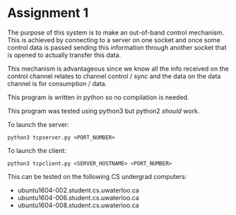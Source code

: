 # Assignment 1
The purpose of this system is to make an out-of-band control mechanism. This is achieved by connecting to a server on one socket and once some control data is passed sending this information through another socket that is opened to actually transfer this data.

This mechanism is advantageous since we know all the info received on the control channel relates to channel control / sync and the data on the data channel is for consumption / data.

This program is written in python so no compilation is needed.

This program was tested using python3 but python2 _should_ work.

To launch the server:
```
python3 tcpserver.py <PORT_NUMBER>
```

To launch the client:
```
python3 tcpclient.py <SERVER_HOSTNAME> <PORT_NUMBER>
```

This can be tested on the following CS undergrad computers:
- ubuntu1604-002.student.cs.uwaterloo.ca
- ubuntu1604-006.student.cs.uwaterloo.ca
- ubuntu1604-008.student.cs.uwaterloo.ca

